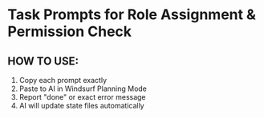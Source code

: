 # Task Prompts for Role Assignment & Permission Check

## HOW TO USE:
1. Copy each prompt exactly
2. Paste to AI in Windsurf Planning Mode
3. Report "done" or exact error message
4. AI will update state files automatically

<!-- ## Backend Task B1: MongoDB Role Audit Log Model

**MANDATORY FIRST STEPS:**

Read and analyze: docs/features/role-assignment-permission-check/CURRENT-STATE.md
Read and analyze: docs/features/role-assignment-permission-check/API-CONTRACT.md
Read and analyze: docs/features/role-assignment-permission-check/spec.md
Read and analyze: docs/features/role-assignment-permission-check/api.md
Read and analyze: docs/features/role-assignment-permission-check/tasks.md
Read and analyze: docs/features/role-assignment-permission-check/progress.md

**CRITICAL: Read these contract files to get EXACT property names:**
Read and analyze: shared/contracts/services/role-service.contract.ts
Read and analyze: shared/contracts/models/user.contract.ts
Read and analyze: shared/contracts/api/response.contract.ts

List what you found to prove you read them

**CONTEXT:**
You are implementing role assignment & permission check feature. The developer using this is a beginner who only copies prompts.

**YOUR TASK:**
Create MongoDB schema for role audit log to track role changes

**FILE TO CREATE:**
backend/src/models/role-audit-log.model.ts (MAXIMUM 400 lines)

**REQUIREMENTS FROM CONTRACTS:**
Use EXACT interface names and property names from shared/contracts/services/role-service.contract.ts:
- RoleAuditLog interface with: id, userId, previousRole, newRole, changedBy, reason, timestamp, ipAddress
- CreateAuditLogData interface for creating new logs
- Use UserRole type from user.contract.ts (user, staff, admin)

**CODE STRUCTURE:**
- Use Mongoose with TypeScript following existing user.model.ts patterns
- Include all fields from RoleAuditLog interface
- Add proper indexes on userId, changedBy, timestamp
- Add timestamps: true option
- Export both schema and TypeScript interface
- Follow exact naming from role-service.contract.ts

**DO NOT:**
- Create any other files
- Exceed 400 lines
- Add fields not in contract
- Use different property names than contracts

**TEST YOUR WORK:**
Do testing here in terminal, make sure it works.

**GIT OPERATIONS:**
After creating the file successfully:
```bash
git add backend/src/models/role-audit-log.model.ts
git commit -m "feat(role-assignment): add role audit log MongoDB schema with validation and indexes"
git push origin feature/role-assignment-permission-check
```

**AFTER COMPLETING:**
Update docs/features/role-assignment-permission-check/CURRENT-STATE.md:
- Add to "What Exists Now": ✅ backend/src/models/role-audit-log.model.ts - Role audit log MongoDB schema created
- Update "Next Task": B2

Update: docs/features/role-assignment-permission-check/progress.md
- Mark B1 as completed
- Update current state
- Add Git commit hash and message -->



<!-- ## Backend Task B2: Role Service Layer

**MANDATORY FIRST STEPS:**

Read and analyze: docs/features/role-assignment-permission-check/CURRENT-STATE.md
Confirm what files exist from previous tasks
Read and analyze: docs/features/role-assignment-permission-check/API-CONTRACT.md
Read and analyze: docs/features/role-assignment-permission-check/spec.md
Read and analyze: docs/features/role-assignment-permission-check/api.md
Read and analyze: docs/features/role-assignment-permission-check/tasks.md
Read and analyze: docs/features/role-assignment-permission-check/progress.md

**CRITICAL: Read these contract files to get EXACT method names and signatures:**
Read and analyze: shared/contracts/services/role-service.contract.ts
Read and analyze: shared/contracts/models/user.contract.ts
Read and analyze: shared/contracts/api/response.contract.ts

**YOUR TASK:**
Create service layer with all business logic for role assignment

**FILE TO CREATE:**
backend/src/services/role/role.service.ts (MAXIMUM 400 lines)

**USE THE MODELS:**
Import from: ../../models/user.model.ts (existing)
Import from: ../../models/role-audit-log.model.ts (created in B1)

**IMPLEMENT THESE METHODS (EXACT names from role-service.contract.ts):**
- assignUserRole(roleData: AssignRoleData): Promise<ServiceResponse<AssignRoleResponse>>
- getUserRole(userId: string): Promise<ServiceResponse<GetUserRoleResponse>>
- updateUserRole(roleData: UpdateRoleData): Promise<ServiceResponse<UpdateRoleResponse>>
- getUsersByRole(queryData: RoleQueryData): Promise<ServiceResponse<GetUsersByRoleResponse>>
- validateRoleAssignment(assignerId: string, targetRole: UserRole): Promise<ServiceResponse<RoleValidationResponse>>

**ROLE HIERARCHY FROM CONTRACT:**
Use EXACT hierarchy from role-service.contract.ts:
- ADMIN (Level 3): can manage all roles
- STAFF (Level 2): can manage user role only
- USER (Level 1): cannot manage any roles

**MATCH API CONTRACT:**
Return EXACT structure defined in API-CONTRACT.md for each method

**ERROR HANDLING:**
Use exact error codes from role-service.contract.ts:
- VALIDATION_ERROR, USER_NOT_FOUND, ROLE_ASSIGNMENT_DENIED, etc.

**BUSINESS LOGIC REQUIREMENTS:**
- Only admins can assign admin/staff roles
- Staff can only assign user role
- Cannot modify own role (prevent privilege escalation)
- Log all role changes in audit collection
- Validate user exists before role assignment
- Check if user already has the target role


**TEST YOUR WORK:**
Do testing here in terminal, make sure it works.

**GIT OPERATIONS:**
After creating the file successfully:
```bash
git add backend/src/services/role/
git commit -m "feat(role-assignment): add role service layer with business logic and validation"
git push origin feature/role-assignment-permission-check
```

**AFTER COMPLETING:**
Update docs/features/role-assignment-permission-check/CURRENT-STATE.md:
- Add to "What Exists Now": ✅ backend/src/services/role/role.service.ts - Role service layer created
- Update "Next Task": B3

Update: docs/features/role-assignment-permission-check/progress.md
- Mark B2 as completed
- Update current state
- Add Git commit hash and message -->



<!-- ## Backend Task B3: Permission Middleware

**MANDATORY FIRST STEPS:**

Read and analyze: docs/features/role-assignment-permission-check/CURRENT-STATE.md
Verify role service exists from B2
Read and analyze: docs/features/role-assignment-permission-check/API-CONTRACT.md
Read and analyze: docs/features/role-assignment-permission-check/spec.md
Read and analyze: docs/features/role-assignment-permission-check/api.md
Read and analyze: docs/features/role-assignment-permission-check/tasks.md
Read and analyze: docs/features/role-assignment-permission-check/progress.md

**CRITICAL: Read these contract files to get EXACT function names and signatures:**
Read and analyze: shared/contracts/middleware/permission-middleware.contract.ts
Read and analyze: shared/contracts/middleware/auth-middleware.contract.ts
Read and analyze: shared/contracts/models/user.contract.ts

**YOUR TASK:**
Create permission checking middleware for route protection

**FILE TO CREATE:**
backend/src/middleware/permission.middleware.ts (MAXIMUM 400 lines)

**USE EXISTING PATTERNS:**
Follow exact patterns from backend/src/middleware/auth.middleware.ts

**IMPLEMENT THESE FUNCTIONS (EXACT names from permission-middleware.contract.ts):**
- requireRole(role: UserRole)
- requireAnyRole(roles: UserRole[])
- requireAllRoles(roles: UserRole[])
- requirePermission(permission: Permission)
- requireAnyPermission(permissions: Permission[])
- requireAllPermissions(permissions: Permission[])

**PERMISSION MAPPINGS:**
Use EXACT permissions and role mappings from permission-middleware.contract.ts:
- ROLE_PERMISSIONS object with admin/staff/user permission arrays
- PERMISSIONS constants (view_users, create_rooms, etc.)

**ERROR RESPONSES:**
Use exact error format from permission-middleware.contract.ts:
- ROLE_REQUIRED, INSUFFICIENT_ROLE, PERMISSION_DENIED, etc.
- Same response format as auth middleware: { success: false, error: string, code: string }

**MIDDLEWARE PATTERNS:**
- Take req: AuthenticatedRequest (from auth middleware)
- Check req.user exists and has role property
- Return 403 if insufficient permissions
- Call next() if authorized

**GIT OPERATIONS:**
After creating the file successfully:
```bash
git add backend/src/middleware/permission.middleware.ts
git commit -m "feat(role-assignment): add permission checking middleware with role validation"
git push origin feature/role-assignment-permission-check
```

**AFTER COMPLETING:**
Update docs/features/role-assignment-permission-check/CURRENT-STATE.md:
- Add to "What Exists Now": ✅ backend/src/middleware/permission.middleware.ts - Permission middleware created
- Update "Next Task": B4

Update: docs/features/role-assignment-permission-check/progress.md
- Mark B3 as completed
- Update current state
- Add Git commit hash and message -->




<!-- ## Backend Task B4: Role Controller

**MANDATORY FIRST STEPS:**

Read and analyze: docs/features/role-assignment-permission-check/CURRENT-STATE.md
Verify permission middleware exists from B3
Read and analyze: docs/features/role-assignment-permission-check/API-CONTRACT.md
Read and analyze: docs/features/role-assignment-permission-check/spec.md
Read and analyze: docs/features/role-assignment-permission-check/api.md
Read and analyze: docs/features/role-assignment-permission-check/tasks.md
Read and analyze: docs/features/role-assignment-permission-check/progress.md

**CRITICAL: Read these contract files to get EXACT method names and response format:**
Read and analyze: shared/contracts/api/role-api.contract.ts
Read and analyze: shared/contracts/services/role-service.contract.ts
Read and analyze: shared/contracts/api/response.contract.ts

**YOUR TASK:**
Create controller to handle HTTP requests for role assignment

**FILE TO CREATE:**
backend/src/controllers/role/role.controller.ts (MAXIMUM 400 lines)

**USE THE SERVICE:**
Import from: ../../services/role/role.service.ts

**IMPLEMENT ENDPOINTS (EXACT names from role-api.contract.ts):**
- assignRole(req: Request, res: Response): Promise<Response>
- getUserRole(req: Request, res: Response): Promise<Response>
- updateRole(req: Request, res: Response): Promise<Response>
- getUsersByRole(req: Request, res: Response): Promise<Response>
- validateAssignment(req: Request, res: Response): Promise<Response>

**RESPONSE FORMAT:**
MUST match exactly what's in API-CONTRACT.md:
- Success: { success: true, data: {...} }
- Error: { success: false, error: "message", code: "ERROR_CODE" }

**REQUEST VALIDATION:**
Use exact validation rules from role-api.contract.ts:
- ROLE_VALIDATION_RULES for each field
- ROLE_VALIDATION_MESSAGES for error messages
- Validate MongoDB ObjectIds using the pattern in contracts

**ERROR HANDLING:**
Use exact error codes from role-api.contract.ts:
- ROLE_API_ERROR_CODES with proper HTTP status codes

**CONTROLLER PATTERNS:**
Follow existing controller patterns from backend/src/controllers/auth/user-auth.controller.ts:
- Extract data from req.body and req.params
- Validate input before calling service
- Handle service responses properly
- Use response.utils.ts for consistent responses

**GIT OPERATIONS:**
After creating the file successfully:
```bash
git add backend/src/controllers/role/
git commit -m "feat(role-assignment): add role controller with request handling and validation"
git push origin feature/role-assignment-permission-check
```

**AFTER COMPLETING:**
Update docs/features/role-assignment-permission-check/CURRENT-STATE.md:
- Add to "What Exists Now": ✅ backend/src/controllers/role/role.controller.ts - Role controller created
- Update "Next Task": B5

Update: docs/features/role-assignment-permission-check/progress.md
- Mark B4 as completed
- Update current state
- Add Git commit hash and message -->




<!-- ## Backend Task B5: Role Routes Configuration

**MANDATORY FIRST STEPS:**

Read and analyze: docs/features/role-assignment-permission-check/CURRENT-STATE.md
Verify controller exists from B4
Read and analyze: docs/features/role-assignment-permission-check/API-CONTRACT.md
Read and analyze: docs/features/role-assignment-permission-check/spec.md
Read and analyze: docs/features/role-assignment-permission-check/api.md
Read and analyze: docs/features/role-assignment-permission-check/tasks.md
Read and analyze: docs/features/role-assignment-permission-check/progress.md

**CRITICAL: Read these contract files to get EXACT route patterns:**
Read and analyze: shared/contracts/api/role-api.contract.ts
Check existing route files for patterns: backend/src/routes/auth.routes.ts

**YOUR TASK:**
Create routes file to connect URLs to controller methods

**FILE TO CREATE:**
backend/src/routes/role.routes.ts (MAXIMUM 200 lines)

**IMPORT CONTROLLER:**
From: ../controllers/role/role.controller.ts

**IMPORT MIDDLEWARE:**
From: ../middleware/auth.middleware.ts (requireAuth)
From: ../middleware/permission.middleware.ts (requireRole, requireAnyRole)

**DEFINE ROUTES (EXACT from role-api.contract.ts):**
Use ROLE_ROUTE_PATTERNS with exact middleware chains:

- POST /api/v1/roles/assign
  - Middleware: requireAuth(), requireRole("admin")
  - Controller: roleController.assignRole

- GET /api/v1/roles/user/:userId/role
  - Middleware: requireAuth(), requireAnyRole(["admin", "staff"])
  - Controller: roleController.getUserRole

- PUT /api/v1/roles/update
  - Middleware: requireAuth(), requireRole("admin")
  - Controller: roleController.updateRole

- GET /api/v1/roles/users-by-role
  - Middleware: requireAuth(), requireAnyRole(["admin", "staff"])
  - Controller: roleController.getUsersByRole

- POST /api/v1/roles/validate-assignment
  - Middleware: requireAuth(), requireAnyRole(["admin", "staff"])
  - Controller: roleController.validateAssignment

**RATE LIMITING:**
Add rate limiting using patterns from auth.routes.ts:
- Use ROLE_API_RATE_LIMITS from role-api.contract.ts

**ROUTE REGISTRATION:**
Follow existing pattern from auth.routes.ts for export and route registration

**ADD TO MAIN SERVER:**
Update backend/src/server.ts to include role routes


**TEST YOUR WORK:**
Do testing here in terminal, make sure it works.

**GIT OPERATIONS:**
After creating the file successfully:
```bash
git add backend/src/routes/role.routes.ts
git add backend/src/server.ts
git commit -m "feat(role-assignment): add role API routes configuration with middleware"
git push origin feature/role-assignment-permission-check
```

**AFTER COMPLETING:**
Update docs/features/role-assignment-permission-check/CURRENT-STATE.md:
- Add to "What Exists Now": ✅ backend/src/routes/role.routes.ts - Role routes configured
- Update "Next Task": B6

Update: docs/features/role-assignment-permission-check/progress.md
- Mark B5 as completed
- Update current state
- Add Git commit hash and message -->





<!-- ## Backend Task B6: Postman Collection

**MANDATORY FIRST STEPS:**

Read and analyze: docs/features/role-assignment-permission-check/CURRENT-STATE.md
Read and analyze: docs/features/role-assignment-permission-check/API-CONTRACT.md
Read and analyze: docs/features/role-assignment-permission-check/spec.md
Read and analyze: docs/features/role-assignment-permission-check/api.md
Read and analyze: docs/features/role-assignment-permission-check/tasks.md
Read and analyze: docs/features/role-assignment-permission-check/progress.md
Verify all backend files exist
Check existing postman collection: postman/user-registration-email-verification.postman_collection.json

**YOUR TASK:**
Create Postman collection for testing all endpoints, for testing with newman in terminal

**FILE TO CREATE:**
postman/role-assignment-permission-check.postman_collection.json

**INCLUDE FOR EACH ENDPOINT:**
- Request name and description
- Method and URL matching API-CONTRACT.md exactly
- Headers (Content-Type: application/json, Authorization: Bearer {{token}})
- Body with example data from API-CONTRACT.md
- Tests to verify response structure and status codes

**COLLECTION STRUCTURE:**
```json
{
  "info": {
    "name": "Role Assignment & Permission Check API Tests",
    "description": "Complete test suite for role assignment and permission checking"
  },
  "auth": {
    "type": "bearer",
    "bearer": [{"key": "token", "value": "{{accessToken}}", "type": "string"}]
  },
  "variable": [
    {"key": "baseUrl", "value": "http://localhost:5000"},
    {"key": "accessToken", "value": ""},
    {"key": "userId", "value": ""},
    {"key": "adminUserId", "value": ""}
  ],
  "item": [...]
}
```

**REQUESTS TO INCLUDE:**
1. **Setup - Login Admin** (to get access token)
2. **Assign Role** - POST /api/v1/roles/assign
3. **Get User Role** - GET /api/v1/roles/user/:userId/role
4. **Update Role** - PUT /api/v1/roles/update
5. **Get Users By Role** - GET /api/v1/roles/users-by-role
6. **Validate Assignment** - POST /api/v1/roles/validate-assignment
7. **Permission Denied Tests** (with staff trying admin functions)

**ADD TESTS FOR EACH REQUEST:**
```javascript
// Status code tests
pm.test("Status code is 200", function () {
    pm.response.to.have.status(200);
});

// Response structure tests
pm.test("Response has success field", function () {
    const jsonData = pm.response.json();
    pm.expect(jsonData).to.have.property('success');
    pm.expect(jsonData.success).to.be.a('boolean');
});

// Data structure tests matching API-CONTRACT.md
```

**NEWMAN TESTING:**
Create environment file: postman/environment.json with variables
Test command: `newman run postman/role-assignment-permission-check.postman_collection.json -e postman/environment.json`

**GIT OPERATIONS:**
After creating the file successfully:
```bash
git add postman/role-assignment-permission-check.postman_collection.json
git add postman/environment.json
git commit -m "feat(role-assignment): add Postman test collection with newman support"
git push origin feature/role-assignment-permission-check
```

**TESTING INSTRUCTIONS:**
```bash
# Install newman if not installed
npm install -g newman

# Run tests
cd postman
newman run role-assignment-permission-check.postman_collection.json -e environment.json

# Tests should all pass
```

**AFTER COMPLETING:**
Update docs/features/role-assignment-permission-check/CURRENT-STATE.md:
- Add to "What Exists Now": ✅ postman/role-assignment-permission-check.postman_collection.json - API tests created
- Mark backend phase as COMPLETE
- Update "Next Task": F1

Update: docs/features/role-assignment-permission-check/progress.md
- Mark B6 as completed
- Mark backend phase complete
- Update current state
- Add Git commit hash and message -->




<!-- ## Frontend Task F1: Role Management TypeScript Types

**MANDATORY FIRST STEPS:**

Read and analyze: docs/features/role-assignment-permission-check/CURRENT-STATE.md
Read and analyze: docs/features/role-assignment-permission-check/API-CONTRACT.md
Read and analyze: docs/features/role-assignment-permission-check/spec.md
Read and analyze: docs/features/role-assignment-permission-check/api.md
Read and analyze: docs/features/role-assignment-permission-check/tasks.md
Read and analyze: docs/features/role-assignment-permission-check/progress.md
Verify backend is complete and tested

**CRITICAL: Read these contract files to get EXACT type definitions:**
Read and analyze: shared/contracts/api/role-api.contract.ts
Read and analyze: shared/contracts/models/user.contract.ts
Check existing frontend types: frontend/src/types/auth.types.ts

**YOUR TASK:**
Create TypeScript types matching backend API exactly

**FILE TO CREATE:**
frontend/src/types/role.types.ts (MAXIMUM 200 lines)

**TYPES TO DEFINE (EXACT from role-api.contract.ts):**
Based on API-CONTRACT.md, create interfaces for:

**Request Types:**
- AssignRoleRequest
- UpdateRoleRequest  
- GetUsersByRoleRequest
- ValidateAssignmentRequest

**Response Types:**
- AssignRoleResponse
- GetUserRoleResponse
- UpdateRoleResponse
- GetUsersByRoleResponse
- ValidateAssignmentResponse

**Data Model Types:**
- UserWithRole (user object with role information)
- RoleAssignmentData
- RoleValidationResult
- PaginationData

**Error Types:**
- RoleApiError
- RoleErrorCode

**MUST MATCH:**
Types must match backend responses EXACTLY as shown in API-CONTRACT.md

**EXPORT ALL TYPES:**
Make sure all interfaces are exported for use in components

**ROLE ENUM:**
```typescript
export enum UserRole {
  USER = 'user',
  STAFF = 'staff', 
  ADMIN = 'admin'
}
```


**TEST YOUR WORK:**
Do testing here in terminal, make sure it works.


**GIT OPERATIONS:**
After creating the file successfully:
```bash
git add frontend/src/types/role.types.ts
git commit -m "feat(role-assignment): add role management TypeScript type definitions"
git push origin feature/role-assignment-permission-check
```

**AFTER COMPLETING:**
Update docs/features/role-assignment-permission-check/CURRENT-STATE.md:
- Add to "What Exists Now": ✅ frontend/src/types/role.types.ts - TypeScript types created
- Update "Next Task": F2

Update: docs/features/role-assignment-permission-check/progress.md
- Mark F1 as completed
- Update current state
- Add Git commit hash and message -->




<!-- ## Frontend Task F2: Role API Service

**MANDATORY FIRST STEPS:**

Read and analyze: docs/features/role-assignment-permission-check/CURRENT-STATE.md
Read and analyze: docs/features/role-assignment-permission-check/API-CONTRACT.md
Read and analyze: docs/features/role-assignment-permission-check/spec.md
Read and analyze: docs/features/role-assignment-permission-check/api.md
Read and analyze: docs/features/role-assignment-permission-check/tasks.md
Read and analyze: docs/features/role-assignment-permission-check/progress.md
Verify types exist from F1

**CRITICAL: Read contract files and existing patterns:**
Read and analyze: shared/contracts/api/role-api.contract.ts
Check existing API service: frontend/src/services/auth.service.ts

**YOUR TASK:**
Create API service to communicate with backend

**FILE TO CREATE:**
frontend/src/services/role.service.ts (MAXIMUM 400 lines)

**IMPORT TYPES:**
From: ../types/role.types.ts

**IMPLEMENT METHODS (EXACT endpoints from API-CONTRACT.md):**
- assignRole(data: AssignRoleRequest): Promise<AssignRoleResponse>
- getUserRole(userId: string): Promise<GetUserRoleResponse>
- updateRole(data: UpdateRoleRequest): Promise<UpdateRoleResponse>
- getUsersByRole(params?: GetUsersByRoleRequest): Promise<GetUsersByRoleResponse>
- validateAssignment(data: ValidateAssignmentRequest): Promise<ValidateAssignmentResponse>

**API ENDPOINTS:**
Use exact URLs from API-CONTRACT.md:
- POST /api/v1/roles/assign
- GET /api/v1/roles/user/:userId/role
- PUT /api/v1/roles/update
- GET /api/v1/roles/users-by-role
- POST /api/v1/roles/validate-assignment

**API CALLS:**
- Use fetch() following existing auth.service.ts patterns
- Include Authorization header with JWT token
- Include proper error handling for 400/403/404 responses
- Return exact types as defined in role.types.ts

**ERROR HANDLING:**
```typescript
if (!response.ok) {
  const errorData = await response.json();
  throw new Error(errorData.error || 'Failed to assign role');
}
```

**TOKEN MANAGEMENT:**
Follow existing patterns from auth.service.ts:
- Get token from localStorage
- Include in Authorization header
- Handle token refresh if needed


**TEST YOUR WORK:**
Do testing here in terminal, make sure it works.


**GIT OPERATIONS:**
After creating the file successfully:
```bash
git add frontend/src/services/role.service.ts
git commit -m "feat(role-assignment): add frontend role API service with error handling"
git push origin feature/role-assignment-permission-check
```

**AFTER COMPLETING:**
Update docs/features/role-assignment-permission-check/CURRENT-STATE.md:
- Add to "What Exists Now": ✅ frontend/src/services/role.service.ts - API service created
- Update "Next Task": F3

Update: docs/features/role-assignment-permission-check/progress.md
- Mark F2 as completed
- Update current state
- Add Git commit hash and message -->





<!-- ## Frontend Task F3: Role Assignment UI Component

**MANDATORY FIRST STEPS:**

Read and analyze: docs/features/role-assignment-permission-check/CURRENT-STATE.md
Read and analyze: docs/features/role-assignment-permission-check/API-CONTRACT.md
Read and analyze: docs/features/role-assignment-permission-check/spec.md
Read and analyze: docs/features/role-assignment-permission-check/api.md
Read and analyze: docs/features/role-assignment-permission-check/tasks.md
Read and analyze: docs/features/role-assignment-permission-check/progress.md
Verify API service exists from F2
Check existing form components: frontend/src/components/auth/

**YOUR TASK:**
Create main UI component for role assignment

**FILE TO CREATE:**
frontend/src/components/role/RoleAssignmentForm.tsx (MAXIMUM 400 lines)

**USE MOCK DATA FIRST:**
Create component with hardcoded data to test UI
Don't connect to API yet (that's F5)

**COMPONENT FEATURES:**
- User search by email/name
- Role selection dropdown (user, staff, admin)
- Reason input field (optional)
- Current role display
- Validation on submit
- Loading states (for F5)
- Error display
- Success feedback
- Responsive design with Tailwind CSS

**FORM FIELDS:**
```typescript
interface RoleAssignmentFormData {
  selectedUserId: string;
  newRole: UserRole;
  reason?: string;
}
```

**MOCK DATA FOR TESTING:**
```typescript
const mockUsers = [
  { id: '1', firstName: 'John', lastName: 'Doe', email: 'john@example.com', role: 'user' },
  { id: '2', firstName: 'Jane', lastName: 'Smith', email: 'jane@example.com', role: 'staff' }
];
```

**COMPONENT STRUCTURE:**
- Use React hooks (useState, useEffect)
- Use react-hook-form for form management (following existing patterns)
- Separate concerns (UI vs logic)
- Make it reusable

**VALIDATION:**
- Required: selectedUserId, newRole
- Optional: reason (max 500 characters)
- Prevent self-role modification

**UI SECTIONS:**
1. User Search/Selection
2. Current Role Display
3. New Role Selection
4. Reason Input
5. Action Buttons (Assign/Update/Cancel)


**TEST YOUR WORK:**
Do testing here in terminal, make sure it works.


**GIT OPERATIONS:**
After creating the file successfully:
```bash
git add frontend/src/components/role/
git commit -m "feat(role-assignment): add role assignment form component with validation"
git push origin feature/role-assignment-permission-check
```

**AFTER COMPLETING:**
Update docs/features/role-assignment-permission-check/CURRENT-STATE.md:
- Add to "What Exists Now": ✅ frontend/src/components/role/RoleAssignmentForm.tsx - Role assignment component created
- Update "Next Task": F4

Update: docs/features/role-assignment-permission-check/progress.md
- Mark F3 as completed
- Update current state
- Add Git commit hash and message -->





<!-- ## Frontend Task F4: Role Management Page

**MANDATORY FIRST STEPS:**

Read and analyze: docs/features/role-assignment-permission-check/CURRENT-STATE.md
Read and analyze: docs/features/role-assignment-permission-check/API-CONTRACT.md
Read and analyze: docs/features/role-assignment-permission-check/spec.md
Read and analyze: docs/features/role-assignment-permission-check/api.md
Read and analyze: docs/features/role-assignment-permission-check/tasks.md
Read and analyze: docs/features/role-assignment-permission-check/progress.md
Verify component exists from F3
Check Next.js app structure: frontend/src/app/

**YOUR TASK:**
Create Next.js page for role management

**FILE TO CREATE:**
frontend/src/app/admin/roles/page.tsx (MAXIMUM 200 lines)

**CREATE DIRECTORY FIRST:**
mkdir -p frontend/src/app/admin/roles

**PAGE CONTENT:**
- Import and use RoleAssignmentForm from F3
- Add page title and metadata
- Include admin-only layout requirements
- Add breadcrumbs navigation
- User list with role information (mock data initially)

**PAGE STRUCTURE:**
```typescript
export default function RoleManagementPage() {
  return (
    <div className="container mx-auto p-6">
      <h1>Role Management</h1>
      <div className="grid grid-cols-1 lg:grid-cols-2 gap-6">
        <div>
          <h2>Users List</h2>
          {/* User list with roles */}
        </div>
        <div>
          <RoleAssignmentForm />
        </div>
      </div>
    </div>
  );
}
```

**MOCK USER LIST:**
Display list of users with:
- Name and email
- Current role
- "Change Role" button

**ROUTE SETUP:**
The file location creates the route automatically:
- File: app/admin/roles/page.tsx
- Route: /admin/roles

**METADATA:**
```typescript
export const metadata = {
  title: 'Role Management | Admin',
  description: 'Manage user roles and permissions'
};
```

**PROTECTION:**
Add comment for future authentication check:
```typescript
// TODO: Add admin role check in F5
```


**TEST YOUR WORK:**
Do testing here in terminal, make sure it works.


**GIT OPERATIONS:**
After creating the file successfully:
```bash
git add frontend/src/app/admin/roles/
git commit -m "feat(role-assignment): add role management page with user list"
git push origin feature/role-assignment-permission-check
```

**AFTER COMPLETING:**
Update docs/features/role-assignment-permission-check/CURRENT-STATE.md:
- Add to "What Exists Now": ✅ frontend/src/app/admin/roles/page.tsx - Role management page created
- Update "Next Task": F5

Update: docs/features/role-assignment-permission-check/progress.md
- Mark F4 as completed
- Update current state
- Add Git commit hash and message -->





<!-- ## Frontend Task F5: Backend Integration

**MANDATORY FIRST STEPS:**

Read and analyze: docs/features/role-assignment-permission-check/CURRENT-STATE.md
Read and analyze: docs/features/role-assignment-permission-check/API-CONTRACT.md
Read and analyze: docs/features/role-assignment-permission-check/spec.md
Read and analyze: docs/features/role-assignment-permission-check/api.md
Read and analyze: docs/features/role-assignment-permission-check/tasks.md
Read and analyze: docs/features/role-assignment-permission-check/progress.md
Verify all frontend files exist
Test backend is working with Postman

**YOUR TASK:**
Connect frontend component to real backend API

**FILES TO MODIFY:**
- frontend/src/components/role/RoleAssignmentForm.tsx
- frontend/src/app/admin/roles/page.tsx

**CHANGES TO RoleAssignmentForm.tsx:**
1. Import API service from F2: `import * as roleService from '../../services/role.service';`
2. Replace mock data with real API calls using roleService methods
3. Add proper loading states during API calls
4. Handle API errors and display to user with specific error messages
5. Add success handling (show message and refresh data)
6. Implement form submission with actual role assignment

**CHANGES TO page.tsx:**
1. Import roleService and fetch real user list
2. Replace mock users with getUsersByRole API call
3. Add loading states for data fetching
4. Handle API errors gracefully
5. Add refresh functionality after role assignments
6. Implement user search functionality

**API INTEGRATION REQUIREMENTS:**
- Role assignment works and persists
- User list shows real data with current roles
- Error cases show proper user-friendly messages
- Loading states prevent multiple submissions
- Success feedback confirms role changes
- Page refreshes data after successful operations

**ERROR HANDLING:**
```typescript
try {
  const result = await roleService.assignRole(formData);
  setSuccessMessage('Role assigned successfully');
  // Refresh user list
} catch (error) {
  setErrorMessage(error.message || 'Failed to assign role');
}
```

**ADMIN PROTECTION:**
Add route protection to ensure only admins can access:
- Check user role from auth context
- Redirect non-admins to appropriate page
- Show loading during auth check

**TESTING CHECKLIST:**
- [ ] Can load users list from backend
- [ ] Can assign roles (admin to any role)
- [ ] Staff cannot assign admin/staff roles (gets 403)
- [ ] Users cannot access page at all
- [ ] Error messages show for failed operations
- [ ] Success feedback for completed operations
- [ ] Loading states work properly
- [ ] Page refreshes after role changes



**TEST YOUR WORK:**
Do testing here in terminal, make sure it works.


**GIT OPERATIONS:**
After modifying successfully:
```bash
git add frontend/src/components/role/RoleAssignmentForm.tsx
git add frontend/src/app/admin/roles/page.tsx
git commit -m "feat(role-assignment): complete backend integration with role assignment functionality"
git push origin feature/role-assignment-permission-check
```

**AFTER COMPLETING:**
Update docs/features/role-assignment-permission-check/CURRENT-STATE.md:
- Mark feature as COMPLETE
- List all files created
- Note any issues for PROBLEMS-LOG.md

Update: docs/features/role-assignment-permission-check/progress.md
- Mark F5 as completed
- Mark entire feature as COMPLETE
- Final status summary
- Add Git commit hash and message

**FINAL TESTING:**
Test complete end-to-end functionality:
1. Login as admin
2. Navigate to /admin/roles
3. View users list with roles
4. Assign different roles to users
5. Verify role changes persist
6. Test permission restrictions work
7. Logout and test access restrictions -->